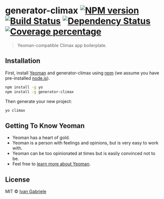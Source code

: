 # generator-climax [![NPM version][npm-image]][npm-url] [![Build Status][travis-image]][travis-url] [![Dependency Status][daviddm-image]][daviddm-url] [![Coverage percentage][coveralls-image]][coveralls-url]
> Yeoman-compatible Climax app boilerplate.

## Installation

First, install [Yeoman](http://yeoman.io) and generator-climax using [npm](https://www.npmjs.com/) (we assume you have pre-installed [node.js](https://nodejs.org/)).

```bash
npm install -g yo
npm install -g generator-climax
```

Then generate your new project:

```bash
yo climax
```

## Getting To Know Yeoman

 * Yeoman has a heart of gold.
 * Yeoman is a person with feelings and opinions, but is very easy to work with.
 * Yeoman can be too opinionated at times but is easily convinced not to be.
 * Feel free to [learn more about Yeoman](http://yeoman.io/).

## License

MIT © [Ivan Gabriele](https://www.ivangabriele.com)


[npm-image]: https://badge.fury.io/js/generator-climax.svg
[npm-url]: https://npmjs.org/package/generator-climax
[travis-image]: https://travis-ci.org/climaxjs/generator-climax.svg?branch=master
[travis-url]: https://travis-ci.org/climaxjs/generator-climax
[daviddm-image]: https://david-dm.org/climaxjs/generator-climax.svg?theme=shields.io
[daviddm-url]: https://david-dm.org/climaxjs/generator-climax
[coveralls-image]: https://coveralls.io/repos/climaxjs/generator-climax/badge.svg
[coveralls-url]: https://coveralls.io/r/climaxjs/generator-climax
